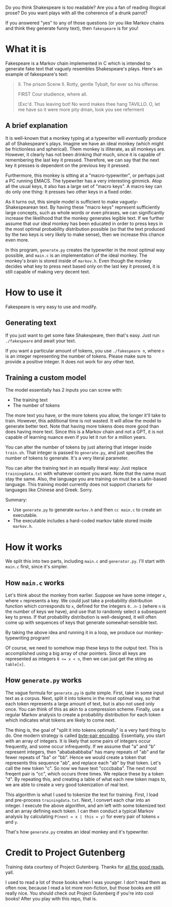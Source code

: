Do you think Shakespeare is too readable?
Are you a fan of reading illogical prose?
Do you want plays with all the coherence of a drunk parrot?

If you answered "yes" to any of those questions (or you like Markov chains and think they generate funny text), then `fakespeare` is for you!

# What it is

Fakespeare is a Markov chain implemented in C which is intended to generate fake text that vaguely resembles Shakespeare's plays.
Here's an example of fakespeare's text:

> II. The prison
>  Scene II. Rotty, gentle Tybalt, for ever so his offense.
> 
> FIRST Cour studience, where all.
> 
> [Exc'd. Thus leaving bot!
> No word makes thee hang TAVILLO.
> O, let me have so it
> were more pity dman, look you see referment

## A brief explanation

It is well-known that a monkey typing at a typewriter will *eventually* produce all of Shakespeare's plays.
Imagine we have an ideal monkey (which might be frictionless and spherical).
Them monkey is illiterate, as all monkeys are.
However, it clearly has not been drinking *that* much, since it is capable of remembering the last key it pressed.
Therefore, we can say that the next key it presses is dependent on the previous key it pressed.

Furthermore, this monkey is sitting at a "macro-typewriter", or perhaps just a PC running EMACS.
The typewriter has a very interesting gimmick.
Atop all the usual keys, it also has a large set of "macro keys".
A macro key can do only one thing: It presses two other keys in a fixed order.

As it turns out, this simple model is sufficient to make vaguely-Shakespearean text.
By having these "macro keys" represent sufficiently large concepts, such as whole words or even phrases, we can significantly increase the likelihood that the monkey generates legible text.
If we further assume that our ideal monkey has been educated in order to press keys in the most optimal probability distribution possible (so that the text produced by the two keys is very likely to make sense), then we increase this chance even more.

In this program, `generate.py` creates the typewriter in the most optimal way possible, and `main.c` is an implementation of the ideal monkey.
The monkey's brain is stored inside of `markov.h`.
Even though the monkey decides what key to press next based only on the last key it pressed, it is still capable of making very decent text.

# How to use it

Fakespeare is very easy to use and modify.

## Generating text

If you just want to get some fake Shakespeare, then that's easy.
Just run `./fakespeare` and await your text.

If you want a particular amount of tokens, you use `./fakespeare n`, where `n` is an integer representing the number of tokens.
Please make sure to provide a positive integer.
It does not work for any other text.

## Training a custom model

The model essentially has 2 inputs you can screw with:

- The training text
- The number of tokens

The more text you have, or the more tokens you allow, the longer it'll take to train.
However, this additional time is not wasted. It will allow the model to generate better text.
Note that having more tokens does more good than does having more text.
Since this is a Markov chain and not a GPT, it is not capable of learning nuance even if you let it run for a million years.

You can alter the number of tokens by just altering that integer inside `train.sh`.
That integer is passed to `generate.py`, and just specifies the number of tokens to generate.
It's a very literal parameter.

You can alter the training text in an equally literal way: Just replace `trainingdata.txt` with whatever content you want.
Note that the name must stay the same.
Also, the language you are training on must be a Latin-based language.
This training model currently does not support charsets for languages like Chinese and Greek.
Sorry.

Summary:

- Use `generate.py` to generate `markov.h` and then `cc main.c` to create an executable.
- The executable includes a hard-coded markov table stored inside `markov.h`.

# How it works

We split this into two parts, including `main.c` and `generator.py`.
I'll start with `main.c` first, since it's simpler.

## How `main.c` works

Let's think about the monkey from earlier.
Suppose we have some integer `x`, where `x` represents a key.
We could just take a probability distribution function which corresponds to `x`, defined for the integers `0..n-1` (where `n` is the number of keys we have), and use that to randomly select a subsequent key to press.
If that probability distribution is well-designed, it will often come up with sequences of keys that generate somewhat-sensible text.

By taking the above idea and running it in a loop, we produce our monkey-typewriting program!

Of course, we need to somehow map these keys to the output text.
This is accomplished using a big array of char pointers.
Since all keys are represented as integers `0 <= x < n`, then we can just get the string as `table[x]`.

## How `generate.py` works

The vague formula for `generate.py` is quite simple.
First, take in some input text as a corpus.
Next, split it into tokens in the most optimal way, so that each token represents a large amount of text, but is also not used only once.
You can think of this as akin to a compression scheme.
Finally, use a regular Markov analysis to create a probability distribution for each token which indicates what tokens are likely to come next.

The thing is, the goal of "split it into tokens optimally" is a very hard thing to do.
One modern strategy is called [byte-pair encoding](https://en.wikipedia.org/wiki/Byte-pair_encoding).
Essentially, you start with an array of integers.
It is likely that some pairs of integers occur frequently, and some occur infrequently.
If we assume that "a" and "b" represent integers, then "ababababbaba" has many repeats of "ab" and far fewer repeats of "ba" or "bb".
Hence we would create a token that represents this sequence "ab", and replace each "ab" by that token.
Let's call the new token "c".
So now we have text "ccccbaba".
The next most freqent pair is "cc", which occurs three times.
We replace these by a token "d".
By repeating this, and creating a table of what each new token maps to, we are able to create a very good tokenization of real text.

This algorithm is what I used to tokenize the text for training.
First, I load and pre-process `trainingdata.txt`.
Next, I convert each char into an integer.
I execute the above algorithm, and am left with some tokenized text and an array defining each token.
I can then conduct a typical Markov analysis by calculating `P(next = x | this = y)` for every pair of tokens `x` and `y`.

That's how `generate.py` creates an ideal monkey and it's typewriter.

# Credit to Project Gutenberg

Training data courtesy of Project Gutenberg.
Thanks for [all the good reads](https://www.gutenberg.org/cache/epub/100/pg100.txt), yall.

I used to read a lot of those books when I was younger.
I don't read them as often now, because I read a lot more non-fiction, but those books are still really nice.
You should check out Project Gutenberg if you're into cool books!
After you play with this repo, that is.

